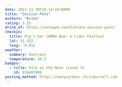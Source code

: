 ```yaml
---
date: 2021-11-30T18:14:19+0000
title: "Session Pale"
authors: "Bruha"
rating: 3.25
drink_of: https://untappd.com/b/bruha-session-pale/
checkin:
  title: Pig's Ear CAMRA Beer & Cider Festival
  lat: 51.552
  long: -0.052
weather:
  summary: Overcast
  temperature: 10.3
badges:
  - title: Pale as the Moon (Level 9)
    id: 916487086
posting_method: https://ownyourbeer.chrisburnell.com
---
```

